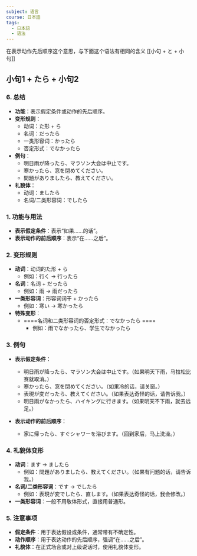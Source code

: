 ```yaml
---
subject: 语言
course: 日本語
tags:
  - 日本語
  - 语法
---
```

在表示动作先后顺序这个意思，与下面这个语法有相同的含义
[[小句 + と + 小句]]
## 小句1 + たら + 小句2

### 6. **总结**
- **功能**：表示假定条件或动作的先后顺序。
- **变形规则**：
  - 动词：た形 + ら
  - 名词：だったら
  - 一类形容词：かったら
  - 否定形式：でなかったら
- **例句**：
  - 明日雨が降ったら、マラソン大会は中止です。
  - 寒かったら、窓を閉めてください。
  - 問題がありましたら、教えてください。
- **礼貌体**：
  - 动词：ましたら
  - 名词/二类形容词：でしたら

### 1. **功能与用法**
- **表示假定条件**：表示“如果……的话”。
- **表示动作的前后顺序**：表示“在……之后”。

### 2. **变形规则**
- **动词**：动词的た形 + ら  
  - 例如：行く → 行ったら
- **名词**：名词 + だったら  
  - 例如：雨 → 雨だったら
- **一类形容词**：形容词词干 + かったら  
  - 例如：寒い → 寒かったら
- **特殊变形**：
  - ====名词和二类形容词的否定形式：でなかったら  ====
    - 例如：雨でなかったら、学生でなかったら

### 3. **例句**
- **表示假定条件**：
  - 明日雨が降ったら、マラソン大会は中止です。（如果明天下雨，马拉松比赛就取消。）
  - 寒かったら、窓を閉めてください。（如果冷的话，请关窗。）
  - 表現が変だったら、教えてください。（如果表达奇怪的话，请告诉我。）
  - 明日雨がなかったら、ハイキングに行きます。（如果明天不下雨，就去远足。）

- **表示动作的前后顺序**：
  - 家に帰ったら、すぐシャワーを浴びます。（回到家后，马上洗澡。）

### 4. **礼貌体变形**
- **动词**：ます → ましたら  
  - 例如：問題がありましたら、教えてください。（如果有问题的话，请告诉我。）
- **名词/二类形容词**：です → でしたら  
  - 例如：表現が変でしたら、直します。（如果表达奇怪的话，我会修改。）
- **一类形容词**：一般不用敬体形式，直接用普通形。

### 5. **注意事项**
- **假定条件**：用于表达假设或条件，通常带有不确定性。
- **动作顺序**：用于表达动作的先后顺序，强调“在……之后”。
- **礼貌体**：在正式场合或对上级说话时，使用礼貌体变形。

